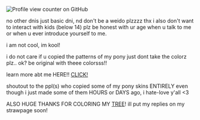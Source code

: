 ![Profile view counter on GitHub](https://komarev.com/ghpvc/?username=shiningumbreon)


no other dnis just basic dni, nd don't be a weido plzzzz thx 
i also don't want to interact with kids (below 14) plz be honest with ur age when u talk to me or when u ever introduce yourself to me.

i am not cool, im kool!

i do not care if u copied the patterns of my pony just dont take the colorz plz.. ok? be original with theee colorsss!!

learn more abt me HERE!! [CLICK!](https://rentry.co/kextendedbyi)


shoutout to the ppl(s) who copied some of my pony skins ENTIRELY even though i just made some of them HOURS or DAYS ago, i hate-love y'all <3 

ALSO HUGE THANKS FOR COLORING MY [TREE](https://colormytree.me/2024/01JE9BFHHT5JXFM1W4WKA4SYAV)! ill put my replies on my strawpage soon!

